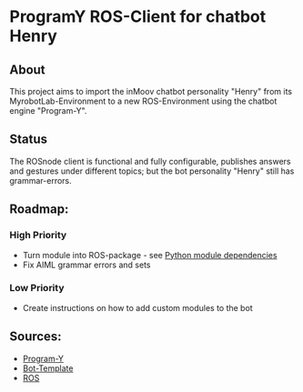 # ProgramY ROS-Client for chatbot Henry
## About
This project aims to import the inMoov chatbot personality "Henry"
from its MyrobotLab-Environment to a new ROS-Environment
using the chatbot engine "Program-Y".

## Status
The ROSnode client is functional and fully configurable, publishes answers and gestures under different topics;
but the bot personality "Henry" still has grammar-errors.

## Roadmap:
### High Priority
* Turn module into ROS-package - see [Python module dependencies](http://docs.ros.org/jade/api/catkin/html/howto/format1/python_module_dependencies.html)
* Fix AIML grammar errors and sets
### Low Priority
* Create instructions on how to add custom modules to the bot

## Sources:
* [Program-Y](https://github.com/keiffster/program-y)
* [Bot-Template](https://github.com/keiffster/template-y)
* [ROS](https://www.ros.org/)
